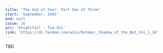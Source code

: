```yaml
---
title: 'The God of Fear: Part One of Three'
start: 'September, 1993'
end: null
issue: 16
arc: 'Knightfall - Tie-Ins'
link: 'https://dc.fandom.com/wiki/Batman:_Shadow_of_the_Bat_Vol_1_16'
---
```


TBD
